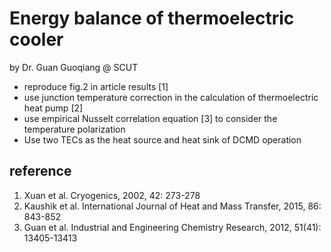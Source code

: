 # Energy balance of thermoelectric cooler
by Dr. Guan Guoqiang @ SCUT
 * reproduce fig.2 in article results [1]
 * use junction temperature correction in the calculation of thermoelectric heat pump [2]
 * use empirical Nusselt correlation equation [3] to consider the temperature polarization
 * Use two TECs as the heat source and heat sink of DCMD operation

## reference
 1. Xuan et al. Cryogenics, 2002, 42: 273-278
 2. Kaushik et al. International Journal of Heat and Mass Transfer, 2015, 86: 843-852
 3. Guan et al. Industrial and Engineering Chemistry Research, 2012, 51(41): 13405-13413